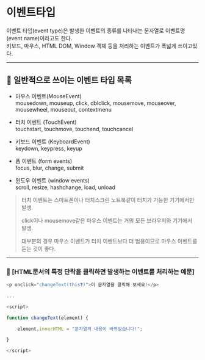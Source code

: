# 이벤트타입

이벤트 타입(event type)은 발생한 이벤트의 종류를 나타내는 문자열로 이벤트명(event name)이라고도 한다.  
키보드, 마우스,  HTML DOM, Window 객체 등을 처리하는 이벤트가 폭넓게 쓰이고있다.

****
## 📌 일반적으로 쓰이는 이벤트 타입 목록


- 마우스 이벤트(MouseEvent)   
  mousedown, mouseup, click, dblclick, mousemove, mouseover, mousewheel, mouseout, contextmenu   

- 터치 이벤트 (TouchEvent)   
  touchstart, touchmove, touchend, touchcancel   

- 키보드 이벤트 (KeyboardEvent)   
  keydown, keypress, keyup   

- 폼 이벤트 (form events)   
  focus, blur, change, submit   

- 윈도우 이벤트 (window events)   
  scroll, resize, hashchange, load, unload



> 터치 이벤트는 스마트폰이나 터치스크린 노트북같이 터치가 가능한 기기에서만 발생.   
> 
> click이나 mousemove같은 마우스 이벤트는 거의 모든 브라우저와 기기에서 발생.   
> 
> 대부분의 경우 마우스 이벤트가 터치 이벤트보다 더 범용이므로 마우스 이벤트를 듣는 것이 좋다.

****
### 📌 [HTML문서의 특정 단락을 클릭하면 발생하는 이벤트를 처리하는 예문]

```js
<p onclick="changeText(this❓)">이 문자열을 클릭해 보세요!</p>

...

<script>

function changeText(element) {

    element.innerHTML = "문자열의 내용이 바뀌었습니다!";

}

</script>
```